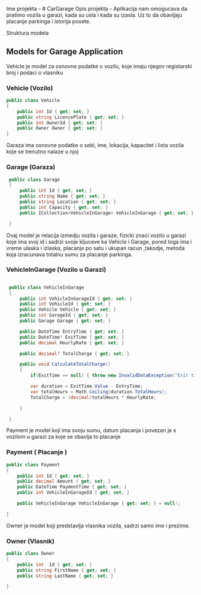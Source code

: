 Ime projekta - # CarGarage
Opis projekta - Aplikacija nam omogucava da pratimo vozila u garazi, kada su usla i kada su izasla. Uz to da obavljaju placanje parkinga i istorija posete.


Struktura modela
## Models for Garage Application
Vehicle je model za osnovne podatke o vozilu, koje imaju njegov registarski broj i podaci o vlasniku
### Vehicle (Vozilo)
```csharp
public class Vehicle
{
    public int Id { get; set; } 
    public string LicencePlate { get; set; }
    public int OwnerId { get; set; }         
    public Owner Owner { get; set; }       
}
```
Garaza ima osnovne podatke o sebi, ime, lokacija, kapacitet i lista vozila koje se trenutno nalaze u njoj
### Garage (Garaza)
```csharp
 public class Garage
 {
     public int Id { get; set; }
     public string Name { get; set; }
     public string Location { get; set; }
     public int Capacity { get; set; }
     public ICollection<VehicleInGarage> VehicleInGarage { get; set; } = new List<VehicleInGarage>();

 }
```

Ovaj model je relacija izmedju vozila i garaze, fizicki znaci vozilo u garazi koje ima svoj id i sadrzi svoje kljuceve ka Vehicle i Garage, pored toga ima i vreme ulaska i izlaska, placanje po satu i ukupan racun
,takodje, metoda koja izracunava totalnu sumu za placanje parkinga.
### VehicleInGarage (Vozilo u Garazi)
```csharp

 public class VehicleInGarage
 {
     public int VehicleInGarageId { get; set; }
     public int VehicleId { get; set; }
     public Vehicle Vehicle { get; set; }
     public int GarageId { get; set; }
     public Garage Garage { get; set; }   

     public DateTime EntryTime { get; set; }
     public DateTime? ExitTime { get; set; }
     public decimal HourlyRate { get; set; }

     public decimal? TotalCharge { get; set; }

     public void CalculateTotalCharge()
     {
         if(ExitTime == null) { throw new InvalidDataException("Exit time must be before calculating"); }

         var duration = ExitTime.Value - EntryTime;
         var totalHours = Math.Ceiling(duration.TotalHours);
         TotalCharge = (decimal)totalHours * HourlyRate;

     }

 }
```

Payment je model koji ima svoju sumu, datum placanja i povezan je s vozilom u garazi za koje se obavlja to placanje
### Payment ( Placanje )
```csharp
public class Payment
{
    public int Id { get; set; }
    public decimal Amount { get; set; }
    public DateTime PaymentTime { get; set; }
    public int VehicleInGarageId { get; set; }

    public VehicleInGarage VehicleInGarage { get; set; } = null!;

}
```

Owner je model koji predstavlja vlasnika vozila, sadrzi samo ime i prezime.
### Owner (Vlasnik)
```csharp
public class Owner
{
    public int  Id { get; set; }
    public string FirstName { get; set; }
    public string LastName { get; set; }

}
```
